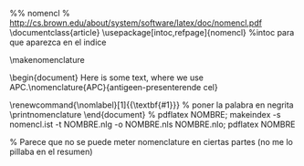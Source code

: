 %% nomencl
% http://cs.brown.edu/about/system/software/latex/doc/nomencl.pdf
\documentclass{article}
\usepackage[intoc,refpage]{nomencl} %intoc para que aparezca en el indice

\makenomenclature

\begin{document}
Here is some text, where we use APC.\nomenclature{APC}{antigeen-presenterende cel}

\renewcommand{\nomlabel}[1]{{\textbf{#1}}} % poner la palabra en negrita
\printnomenclature
\end{document}
% pdflatex NOMBRE; makeindex -s nomencl.ist -t NOMBRE.nlg -o NOMBRE.nls NOMBRE.nlo; pdflatex NOMBRE

% Parece que no se puede meter nomenclature en ciertas partes (no me lo pillaba en el resumen)
